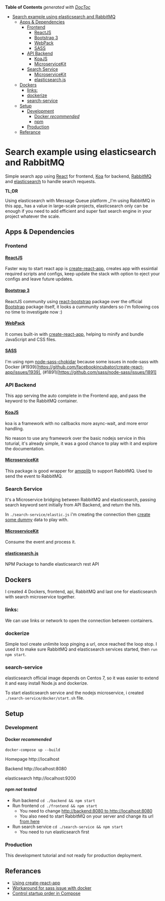 <!-- START doctoc generated TOC please keep comment here to allow auto update -->
<!-- DON'T EDIT THIS SECTION, INSTEAD RE-RUN doctoc TO UPDATE -->
**Table of Contents**  *generated with [DocToc](https://github.com/thlorenz/doctoc)*

- [Search example using elasticsearch and RabbitMQ](#search-example-using-elasticsearch-and-rabbitmq)
  - [Apps & Dependencies](#apps--dependencies)
    - [Frontend](#frontend)
      - [ReactJS](#reactjs)
      - [Bootstrap 3](#bootstrap-3)
      - [WebPack](#webpack)
      - [SASS](#sass)
    - [API Backend](#api-backend)
      - [KoaJS](#koajs)
      - [MicroserviceKit](#microservicekit)
    - [Search Service](#search-service)
      - [MicroserviceKit](#microservicekit-1)
      - [elasticsearch.js](#elasticsearchjs)
  - [Dockers](#dockers)
    - [links:](#links)
    - [dockerize](#dockerize)
    - [search-service](#search-service)
  - [Setup](#setup)
    - [Development](#development)
      - [Docker _recommended_](#docker-_recommended_)
      - [npm](#npm)
    - [Production](#production)
  - [Referance](#referance)

<!-- END doctoc generated TOC please keep comment here to allow auto update -->

# Search example using elasticsearch and RabbitMQ
Simple search app using [React](https://reactjs.org/) for frontend, [Koa](http://koajs.com/) for backend, [RabbitMQ](https://www.rabbitmq.com/) and [elasticsearch](https://www.elastic.co/products/elasticsearch) to handle search requests.

<strong>TL;DR</strong>
<p>Using elasticsearch with Message Queue platform _I'm using RabbitMQ in this app_ has a value in large-scale projects, elasticsearch only can be enough if you need to add efficient and super fast search engine in your project whatever the scale.</p>

## Apps & Dependencies
### Frontend
#### [ReactJS](https://reactjs.org/)
Faster way to start react app is [create-react-app](https://github.com/facebook/create-react-app), creates app with essintial required scripts and configs, keep update the stack with option to eject your configs and leave future updates.

#### [Bootstrap 3](http://getbootstrap.com/docs/3.3/)
ReactJS community using [react-bootstrap](https://react-bootstrap.github.io/) package over the official [Bootstrap](https://www.npmjs.com/package/bootstrap) package itself, it looks a cummunity standers so i'm following cos no time to investigate now :)

#### [WebPack](https://webpack.js.org/)
It comes built-in with [create-react-app](https://github.com/facebook/create-react-app), helping to minify and bundle JavaScript and CSS files.

#### [SASS](https://sass-lang.com/)
I'm using npm [node-sass-chokidar](https://www.npmjs.com/package/node-sass-chokidar) because some issues in node-sass with Docker (#1939)[https://github.com/facebookincubator/create-react-app/issues/1939], (#1891)[https://github.com/sass/node-sass/issues/1891]

### API Backend
This app serving the auto complete in the Frontend app, and pass the keyword to the RabbitMQ container.

#### [KoaJS](http://koajs.com/)
koa is a framework with no callbacks more async-wait, and more error handling.

No reason to use any framework over the basic nodejs service in this toturial, it's already simple, it was a good chance to play with it and explore the documentation.

#### [MicroserviceKit](https://github.com/signalive/microservice-kit)
This package is good wrapper for [amqplib](http://www.squaremobius.net/amqp.node/channel_api.html) to support RabbitMQ. Used to send the event to RabbitMQ.


### Search Service
It's a Microservice bridging between RabbitMQ and elasticsearch, passing search keyword sent initially from API Backend, and return the hits.

In `./search-service/elastic.js` i'm creating the connection then [create some dummy](https://github.com/HazemKhaled/reactjs-koajs-rabbitmq-elasticsearch/blob/master/search-service/elastic.js#L10) data to play with.

#### [MicroserviceKit](https://github.com/signalive/microservice-kit)
Consume the event and process it.

#### [elasticsearch.js](https://www.elastic.co/guide/en/elasticsearch/client/javascript-api/current/index.html)
NPM Package to handle elasticsearch rest API

## Dockers
I created 4 Dockers, frontend, api, RabbitMQ and last one for elasticsearch with search microservice together.

### links:
We can use links or network to open the connection between containers.

### dockerize
Simple tool create unlimite loop pinging a url, once reached the loop stop. I used it to make sure RabbitMQ and elasticsearch services started, then `run npm start`.

### search-service
elasticsearch official image depends on Centos 7, so it was easier to extend it and easy install Node.js and dockerize.

To start elasticsearch service and the nodejs microservice, i created `./search-service/docker/start.sh` file.

## Setup
### Development
#### Docker _recommended_
`docker-compose up --build`

Homepage
http://localhost

Backend
http://localhost:8080

elasticsearch
http://localhost:9200

#### npm _not tested_
* Run backend `cd ./backend && npm start`
* Run frontend `cd ./frontend && npm start`
  * You need to change [http://backend:8080 to http://localhost:8080](https://github.com/HazemKhaled/reactjs-koajs-rabbitmq-elasticsearch/blob/master/frontend/package.json#L16)
  * You also need to start RabbitMQ on your server and change its url [from here](https://github.com/HazemKhaled/reactjs-koajs-rabbitmq-elasticsearch/blob/master/search-service/app.js#L11)
* Run search service `cd ./search-service && npm start`
  * You need to run elasticsearch first

### Production
This development tutorial and not ready for production deployment.

## Referances
* [Using create-react-app](https://github.com/facebook/create-react-app)
* [Workaround for sass issue with docker](https://github.com/sass/node-sass/issues/1527#issuecomment-258415873)
* [Control startup order in Compose](https://docs.docker.com/compose/startup-order/)
